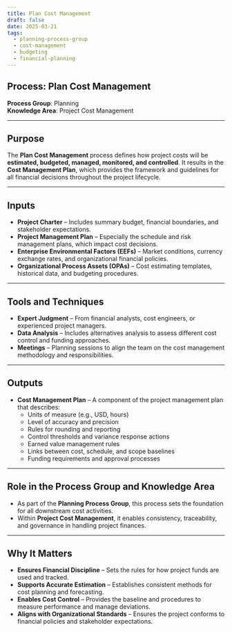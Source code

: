 ```yaml
---
title: Plan Cost Management  
draft: false
date: 2025-03-21  
tags:  
  - planning-process-group  
  - cost-management  
  - budgeting  
  - financial-planning  
---
```


## Process: Plan Cost Management

**Process Group**: Planning  
**Knowledge Area**: Project Cost Management  

---

## Purpose

The **Plan Cost Management** process defines how project costs will be **estimated, budgeted, managed, monitored, and controlled**. It results in the **Cost Management Plan**, which provides the framework and guidelines for all financial decisions throughout the project lifecycle.

---

## Inputs

- **Project Charter** – Includes summary budget, financial boundaries, and stakeholder expectations.
- **Project Management Plan** – Especially the schedule and risk management plans, which impact cost decisions.
- **Enterprise Environmental Factors (EEFs)** – Market conditions, currency exchange rates, and organizational financial policies.
- **Organizational Process Assets (OPAs)** – Cost estimating templates, historical data, and budgeting procedures.

---

## Tools and Techniques

- **Expert Judgment** – From financial analysts, cost engineers, or experienced project managers.
- **Data Analysis** – Includes alternatives analysis to assess different cost control and funding approaches.
- **Meetings** – Planning sessions to align the team on the cost management methodology and responsibilities.

---

## Outputs

- **Cost Management Plan** – A component of the project management plan that describes:
  - Units of measure (e.g., USD, hours)  
  - Level of accuracy and precision  
  - Rules for rounding and reporting  
  - Control thresholds and variance response actions  
  - Earned value management rules  
  - Links between cost, schedule, and scope baselines  
  - Funding requirements and approval processes  

---

## Role in the Process Group and Knowledge Area

- As part of the **Planning Process Group**, this process sets the foundation for all downstream cost activities.
- Within **Project Cost Management**, it enables consistency, traceability, and governance in handling project finances.

---

## Why It Matters

- **Ensures Financial Discipline** – Sets the rules for how project funds are used and tracked.
- **Supports Accurate Estimation** – Establishes consistent methods for cost planning and forecasting.
- **Enables Cost Control** – Provides the baseline and procedures to measure performance and manage deviations.
- **Aligns with Organizational Standards** – Ensures the project conforms to financial policies and stakeholder expectations.
